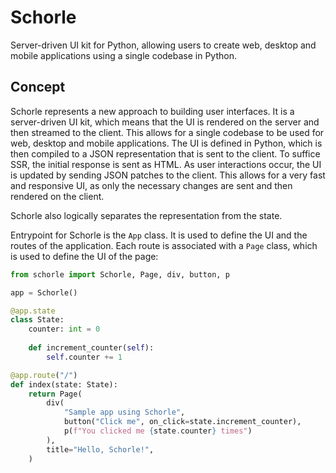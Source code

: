 # Schorle

Server-driven UI kit for Python, allowing users to create web, desktop and mobile applications using a single codebase
in Python.

## Concept

Schorle represents a new approach to building user interfaces. It is a server-driven UI kit, which means that the UI is
rendered on the server and then streamed to the client.
This allows for a single codebase to be used for web, desktop and mobile applications.
The UI is defined in Python, which is then compiled to a JSON representation that is sent to the client.
To suffice SSR, the initial response is sent as HTML. As user interactions occur, the UI is updated by sending JSON
patches to the client.
This allows for a very fast and responsive UI, as only the necessary changes are sent and then rendered on the client.

Schorle also logically separates the representation from the state.

Entrypoint for Schorle is the `App` class. It is used to define the UI and the routes of the application.
Each route is associated with a `Page` class, which is used to define the UI of the page:

```python
from schorle import Schorle, Page, div, button, p

app = Schorle()

@app.state
class State:
    counter: int = 0
    
    def increment_counter(self):
        self.counter += 1

@app.route("/")
def index(state: State):
    return Page(
        div(
            "Sample app using Schorle",
            button("Click me", on_click=state.increment_counter),
            p(f"You clicked me {state.counter} times")
        ),
        title="Hello, Schorle!",
    )
```